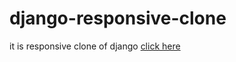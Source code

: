 # django-responsive-clone
it is responsive clone of django 
[click here](https://aslahmogral.github.io/django-responsive-clone/)
